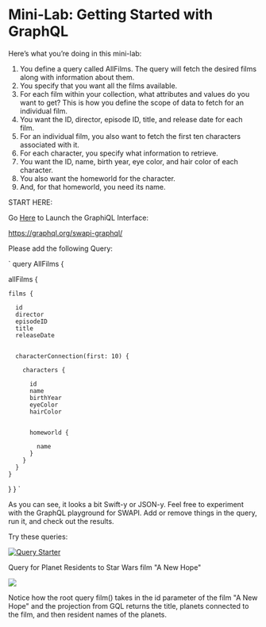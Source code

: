 # Mini-Lab:  Getting Started with GraphQL

Here’s what you’re doing in this mini-lab:

1. You define a query called AllFilms. The query will fetch the desired films along with information about them.
2. You specify that you want all the films available.
3. For each film within your collection, what attributes and values do you want to get? This is how you define the scope of data to fetch for an individual film.
4. You want the ID, director, episode ID, title, and release date for each film.
5. For an individual film, you also want to fetch the first ten characters associated with it.
6. For each character, you specify what information to retrieve.
7. You want the ID, name, birth year, eye color, and hair color of each character.
8. You also want the homeworld for the character.
9. And, for that homeworld, you need its name.


START HERE:

Go [Here](http://https://graphql.org/swapi-graphql/ "Here") to Launch the GraphiQL Interface:

https://graphql.org/swapi-graphql/

Please add the following Query:

`
query AllFilms {

  allFilms {

    films {

      id
      director
      episodeID
      title
      releaseDate
      

      characterConnection(first: 10) {

        characters {

          id
          name
          birthYear
          eyeColor
          hairColor
          

          homeworld {

            name
          }
        }
      }
    }
  }
}
`

As you can see, it looks a bit Swift-y or JSON-y. Feel free to experiment with the GraphQL playground for SWAPI. Add or remove things in the query, run it, and check out the results.

Try these queries:

[![Query Starter](https://i.stack.imgur.com/yurqO.png "Query Starter")](httphttps://i.stack.imgur.com/yurqO.png:// "Query Starter")

Query for Planet Residents to Star Wars film "A New Hope"

[![](https://i.stack.imgur.com/bbCAW.png)](httphttps://i.stack.imgur.com/bbCAW.png://)

Notice how the root query film() takes in the id parameter of the film "A New Hope" and the projection from GQL returns the title, planets connected to the film, and then resident names of the planets. 
